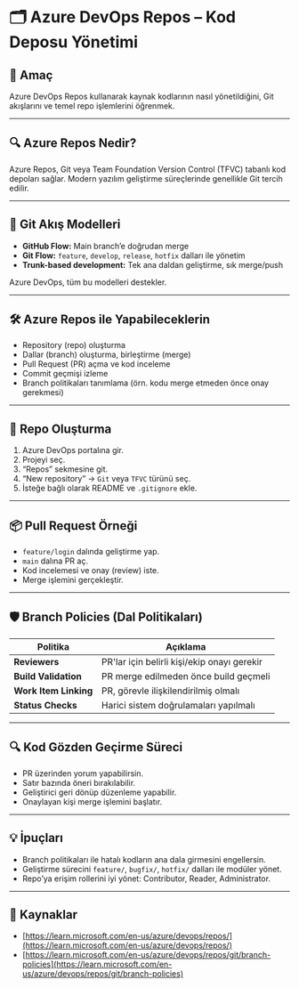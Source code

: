 # 🗂️ Azure DevOps Repos – Kod Deposu Yönetimi

## 🧠 Amaç

Azure DevOps Repos kullanarak kaynak kodlarının nasıl yönetildiğini, Git akışlarını ve temel repo işlemlerini öğrenmek.

---
## 🔍 Azure Repos Nedir?

Azure Repos, Git veya Team Foundation Version Control (TFVC) tabanlı kod depoları sağlar. Modern yazılım geliştirme süreçlerinde genellikle Git tercih edilir.

---
## 🚧 Git Akış Modelleri

- **GitHub Flow:** Main branch’e doğrudan merge
- **Git Flow:** `feature`, `develop`, `release`, `hotfix` dalları ile yönetim
- **Trunk-based development:** Tek ana daldan geliştirme, sık merge/push

Azure DevOps, tüm bu modelleri destekler.

---
## 🛠️ Azure Repos ile Yapabileceklerin

- Repository (repo) oluşturma
- Dallar (branch) oluşturma, birleştirme (merge)
- Pull Request (PR) açma ve kod inceleme
- Commit geçmişi izleme
- Branch politikaları tanımlama (örn. kodu merge etmeden önce onay gerekmesi)

---
## 🔧 Repo Oluşturma

1. Azure DevOps portalına gir.
2. Projeyi seç.
3. “Repos” sekmesine git.
4. “New repository” → `Git` veya `TFVC` türünü seç.
5. İsteğe bağlı olarak README ve `.gitignore` ekle.

---
## 📦 Pull Request Örneği

- `feature/login` dalında geliştirme yap.
- `main` dalına PR aç.
- Kod incelemesi ve onay (review) iste.
- Merge işlemini gerçekleştir.

---
## 🛡️ Branch Policies (Dal Politikaları)

| Politika                 | Açıklama |
|--------------------------|----------|
| **Reviewers**            | PR'lar için belirli kişi/ekip onayı gerekir |
| **Build Validation**     | PR merge edilmeden önce build geçmeli |
| **Work Item Linking**    | PR, görevle ilişkilendirilmiş olmalı |
| **Status Checks**        | Harici sistem doğrulamaları yapılmalı |

---
## 🔍 Kod Gözden Geçirme Süreci

- PR üzerinden yorum yapabilirsin.
- Satır bazında öneri bırakılabilir.
- Geliştirici geri dönüp düzenleme yapabilir.
- Onaylayan kişi merge işlemini başlatır.

---
## 💡 İpuçları

- Branch politikaları ile hatalı kodların ana dala girmesini engellersin.
- Geliştirme sürecini `feature/`, `bugfix/`, `hotfix/` dalları ile modüler yönet.
- Repo’ya erişim rollerini iyi yönet: Contributor, Reader, Administrator.

---
## 🔗 Kaynaklar

- [https://learn.microsoft.com/en-us/azure/devops/repos/](https://learn.microsoft.com/en-us/azure/devops/repos/)
- [https://learn.microsoft.com/en-us/azure/devops/repos/git/branch-policies](https://learn.microsoft.com/en-us/azure/devops/repos/git/branch-policies)
	 